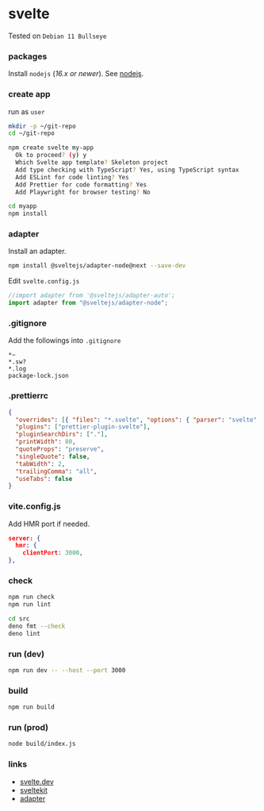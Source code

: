 # svelte

Tested on `Debian 11 Bullseye`

### packages

Install `nodejs` (_16.x or newer_). See [nodejs](./nodejs.md).

### create app

run as `user`

```bash
mkdir -p ~/git-repo
cd ~/git-repo

npm create svelte my-app
  Ok to proceed? (y) y
  Which Svelte app template? Skeleton project
  Add type checking with TypeScript? Yes, using TypeScript syntax
  Add ESLint for code linting? Yes
  Add Prettier for code formatting? Yes
  Add Playwright for browser testing? No

cd myapp
npm install
```

### adapter

Install an adapter.

```bash
npm install @sveltejs/adapter-node@next --save-dev
```

Edit `svelte.config.js`

```javascript
//import adapter from '@sveltejs/adapter-auto';
import adapter from "@sveltejs/adapter-node";
```

### .gitignore

Add the followings into `.gitignore`

```config
*~
*.sw?
*.log
package-lock.json
```

### .prettierrc

```json
{
  "overrides": [{ "files": "*.svelte", "options": { "parser": "svelte" } }],
  "plugins": ["prettier-plugin-svelte"],
  "pluginSearchDirs": ["."],
  "printWidth": 80,
  "quoteProps": "preserve",
  "singleQuote": false,
  "tabWidth": 2,
  "trailingComma": "all",
  "useTabs": false
}
```

### vite.config.js

Add HMR port if needed.

```json
server: {
  hmr: {
    clientPort: 3000,
},
```

### check

```bash
npm run check
npm run lint
```

```bash
cd src
deno fmt --check
deno lint
```

### run (dev)

```bash
npm run dev -- --host --port 3000
```

### build

```bash
npm run build
```

### run (prod)

```bash
node build/index.js
```

### links

- [svelte.dev](https://svelte.dev/)
- [sveltekit](https://kit.svelte.dev/)
- [adapter](https://kit.svelte.dev/docs#adapters)
